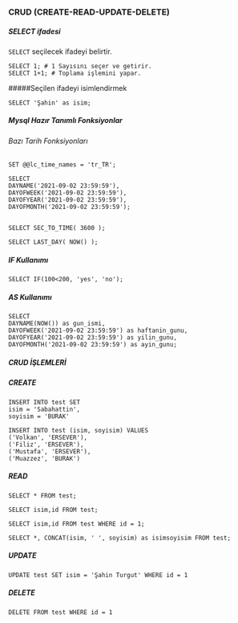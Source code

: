 ### CRUD (CREATE-READ-UPDATE-DELETE)

##### SELECT ifadesi

``SELECT`` seçilecek ifadeyi belirtir.

```
SELECT 1; # 1 Sayısını seçer ve getirir.
SELECT 1+1; # Toplama işlemini yapar.
```

#####Seçilen ifadeyi isimlendirmek
```
SELECT 'Şahin' as isim;
```

##### Mysql Hazır Tanımlı Fonksiyonlar


###### Bazı Tarih Fonksiyonları

```
SET @@lc_time_names = 'tr_TR';

SELECT
DAYNAME('2021-09-02 23:59:59'), 
DAYOFWEEK('2021-09-02 23:59:59'), 
DAYOFYEAR('2021-09-02 23:59:59'),
DAYOFMONTH('2021-09-02 23:59:59');


SELECT SEC_TO_TIME( 3600 );

SELECT LAST_DAY( NOW() );
```

##### IF Kullanımı 

```
SELECT IF(100<200, 'yes', 'no');
```

##### AS Kullanımı

```
SELECT
DAYNAME(NOW()) as gun_ismi,
DAYOFWEEK('2021-09-02 23:59:59') as haftanin_gunu,
DAYOFYEAR('2021-09-02 23:59:59') as yilin_gunu,
DAYOFMONTH('2021-09-02 23:59:59') as ayin_gunu;
```


##### CRUD İŞLEMLERİ


##### CREATE 

```
INSERT INTO test SET
isim = 'Sabahattin',
soyisim = 'BURAK'
```

```
INSERT INTO test (isim, soyisim) VALUES 
('Volkan', 'ERSEVER'),
('Filiz', 'ERSEVER'),
('Mustafa', 'ERSEVER'),
('Muazzez', 'BURAK')
```

##### READ

```
SELECT * FROM test;

SELECT isim,id FROM test;

SELECT isim,id FROM test WHERE id = 1;

SELECT *, CONCAT(isim, ' ', soyisim) as isimsoyisim FROM test;
```

##### UPDATE

```
UPDATE test SET isim = 'Şahin Turgut' WHERE id = 1
```

##### DELETE

```
DELETE FROM test WHERE id = 1
```






























